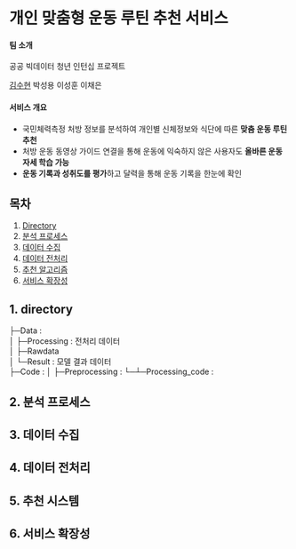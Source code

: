 # 개인 맞춤형 운동 루틴 추천 서비스

#### 팀 소개
공공 빅데이터 청년 인턴십 프로젝트

[김수현](https://github.com/soohyunme) 박성용 이성훈 이채은

#### 서비스 개요
- 국민체력측정 처방 정보를 분석하여 개인별 신체정보와 식단에 따른 **맞춤 운동 루틴 추천**
- 처방 운동 동영상 가이드 연결을 통해 운동에 익숙하지 않은 사용자도 **올바른 운동 자세 학습 가능**
- **운동 기록과 성취도를 평가**하고 달력을 통해 운동 기록을 한눈에 확인

## 목차
1. [Directory](#1-directory)
2. [분석 프로세스](#2-분석-프로세스)
3. [데이터 수집](#3-데이터-수집)
4. [데이터 전처리](#4-데이터-전처리)
5. [추천 알고리즘](#5-추천-알고리즘)
6. [서비스 확장성](#6-서비스-확장성)

## 1. directory
├─Data :   
│ ├─Processing : 전처리 데이터  
│ ├─Rawdata  
│ └─Result : 모델 결과 데이터  
├─Code : 
│ ├─Preprocessing : 
└─┴─Processing_code : 


## 2. 분석 프로세스


## 3. 데이터 수집


## 4. 데이터 전처리


## 5. 추천 시스템


## 6. 서비스 확장성


